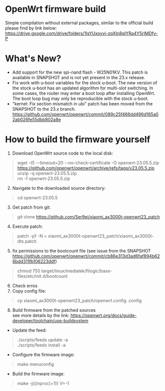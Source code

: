 # OpenWrt firmware build
Simple compilation without external packages, similar to the official build please find by link below:<br>
https://drive.google.com/drive/folders/1lsYUxoyvi-zqXln8qlYRa4Y5rIMDfy-P<br>

# What's New?
- Add support for the new spi-nand flash - W25N01KV. This patch is available in SNAPSHOT and is not yet present in the 23.x release.
- Fix work with u-boot variables for the stock u-boot.
The new version of the stock u-boot has an updated algorithm for multi-slot switching. In some cases, the router may enter a boot loop after installing OpenWrt.
The boot loop bug may only be reproducible with the stock u-boot.
- "kernel: Fix section mismatch in ubi" patch has been moved from the
SNAPSHOT to the 23.x branch.
https://github.com/openwrt/openwrt/commit/089c25f466dd496d165a02ab026fe55dbb802a8e

# How to build the firmware yourself
1. Download OpenWrt source code to the local disk:<br>
> wget -t5 --timeout=20 --no-check-certificate -O openwrt-23.05.5.zip https://github.com/openwrt/openwrt/archive/refs/tags/v23.05.5.zip<br>
> unzip -q openwrt-23.05.5.zip<br>
> rm -f openwrt-23.05.5.zip
2. Navigate to the downloaded source directory:<br>
> cd openwrt-23.05.5
3. Get patch from git:<br>
> git clone https://github.com/Ser9ei/xiaomi_ax3000t-openwrt23_patch
4. Execute patch:<br>
> patch -p1 -N < xiaomi_ax3000t-openwrt23_patch/xiaomi_ax3000t-dts.patch
5. fix permissions to the bootcount file (see issue from the SNAPSHOT https://github.com/openwrt/openwrt/commit/cb86e313d3ad6faf894b626bdd311fb106223ddf)
> chmod 755 target/linux/mediatek/filogic/base-files/etc/init.d/bootcount
6. Check erros
7. Copy config file:<br>
> cp xiaomi_ax3000t-openwrt23_patch/openwrt.config .config
8. Build firmware from the patched sources<br>
see more details by the link: https://openwrt.org/docs/guide-developer/toolchain/use-buildsystem<br>
- Update the feed:<br>
> ./scripts/feeds update -a<br>
> ./scripts/feeds install -a<br>
- Configure the firmware image:<br>
> make menuconfig<br>
- Build the firmware image:<br>
> make -j$(($(nproc)+1)) V=-1<br>
